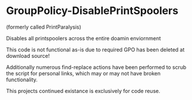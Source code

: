 # GroupPolicy-DisablePrintSpoolers
(formerly called PrintParalysis)

Disables all printspoolers across the entire doamin enviornment


This code is not functional as-is due to required GPO has been deleted at download source!

Additionally numerous find-replace actions have been performed to scrub the script for personal links, which may or may not have broken functionality. 

This projects continued existance is exclusively for code reuse.

